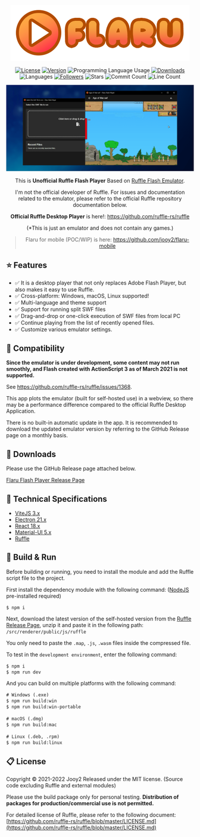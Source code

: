 <div align="center">

![flaru-logo](src/renderer/public/images/flaru-logo.webp)

[![License](https://img.shields.io/badge/license-MIT-blue.svg)](https://github.com/jooy2/flaru/blob/master/LICENSE)
[![Version](https://img.shields.io/github/package-json/v/jooy2/flaru)](https://github.com/jooy2/flaru/tags)
![Programming Language Usage](https://img.shields.io/github/languages/top/jooy2/flaru)
[![Downloads](https://img.shields.io/github/downloads/jooy2/flaru/total)](https://github.com/jooy2/flaru/releases)
![Languages](https://img.shields.io/github/languages/count/jooy2/flaru)
[![Followers](https://img.shields.io/github/followers/jooy2?style=social)](https://github.com/jooy2)
![Stars](https://img.shields.io/github/stars/jooy2/flaru?style=social)
![Commit Count](https://img.shields.io/github/commit-activity/y/jooy2/flaru)
![Line Count](https://img.shields.io/tokei/lines/github/jooy2/flaru)

![Logo Image](readme-screenshot.png)

This is **Unofficial Ruffle Flash Player** Based on [Ruffle Flash Emulator](https://ruffle.rs).

I'm not the official developer of Ruffle. For issues and documentation related to the emulator, please refer to the official Ruffle repository documentation below.

**Official Ruffle Desktop Player** is here!: https://github.com/ruffle-rs/ruffle

(*This is just an emulator and does not contain any games.)

> Flaru for mobile (POC/WIP) is here: https://github.com/jooy2/flaru-mobile

</div>

## ⭐ Features

 - ✅ It is a desktop player that not only replaces Adobe Flash Player, but also makes it easy to use Ruffle.
 - ✅ Cross-platform: Windows, macOS, Linux supported!
 - ✅ Multi-language and theme support
 - ✅ Support for running split SWF files
 - ✅ Drag-and-drop or one-click execution of SWF files from local PC
 - ✅ Continue playing from the list of recently opened files.
 - ✅ Customize various emulator settings.

## 📢 Compatibility

**Since the emulator is under development, some content may not run smoothly, and Flash created with ActionScript 3 as of March 2021 is not supported.**

See https://github.com/ruffle-rs/ruffle/issues/1368.

This app plots the emulator (built for self-hosted use) in a webview, so there may be a performance difference compared to the official Ruffle Desktop Application.

There is no built-in automatic update in the app. It is recommended to download the updated emulator version by referring to the GitHub Release page on a monthly basis.

## 💾 Downloads

Please use the GitHub Release page attached below.

[Flaru Flash Player Release Page](https://github.com/jooy2/flaru/releases)

## 🔧 Technical Specifications

 - [ViteJS 3.x](https://vitejs.dev)
 - [Electron 21.x](https://www.electronjs.org)
 - [React 18.x](https://reactjs.org)
 - [Material-UI 5.x](https://mui.com)
 - [Ruffle](https://ruffle.rs)

## 🔨 Build & Run

Before building or running, you need to install the module and add the Ruffle script file to the project.

First install the dependency module with the following command: ([NodeJS](https://nodejs.org) pre-installed required)
```shell
$ npm i
```

Next, download the latest version of the self-hosted version from the [Ruffle Release Page](https://github.com/ruffle-rs/ruffle/releases), unzip it and paste it in the following path: `/src/renderer/public/js/ruffle`

You only need to paste the `.map`, `.js`, `.wasm` files inside the compressed file.

To test in the `development environment`, enter the following command:

```shell
$ npm i
$ npm run dev
```

And you can build on multiple platforms with the following command:

```shell
# Windows (.exe)
$ npm run build:win
$ npm run build:win-portable

# macOS (.dmg)
$ npm run build:mac

# Linux (.deb, .rpm)
$ npm run build:linux
```

## 📋 License

Copyright © 2021-2022 Jooy2 Released under the MIT license. (Source code excluding Ruffle and external modules)

Please use the build package only for personal testing. **Distribution of packages for production/commercial use is not permitted.**

For detailed license of Ruffle, please refer to the following document: [https://github.com/ruffle-rs/ruffle/blob/master/LICENSE.md](https://github.com/ruffle-rs/ruffle/blob/master/LICENSE.md)
